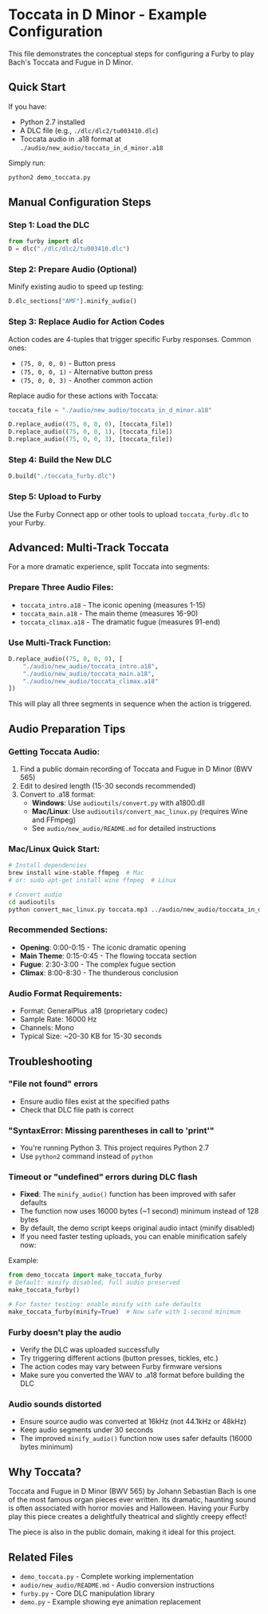 # Toccata in D Minor - Example Configuration

This file demonstrates the conceptual steps for configuring a Furby to play 
Bach's Toccata and Fugue in D Minor.

## Quick Start

If you have:
- Python 2.7 installed
- A DLC file (e.g., `./dlc/dlc2/tu003410.dlc`)  
- Toccata audio in .a18 format at `./audio/new_audio/toccata_in_d_minor.a18`

Simply run:
```bash
python2 demo_toccata.py
```

## Manual Configuration Steps

### Step 1: Load the DLC
```python
from furby import dlc
D = dlc("./dlc/dlc2/tu003410.dlc")
```

### Step 2: Prepare Audio (Optional)
Minify existing audio to speed up testing:
```python
D.dlc_sections["AMF"].minify_audio()
```

### Step 3: Replace Audio for Action Codes
Action codes are 4-tuples that trigger specific Furby responses. Common ones:
- `(75, 0, 0, 0)` - Button press
- `(75, 0, 0, 1)` - Alternative button press  
- `(75, 0, 0, 3)` - Another common action

Replace audio for these actions with Toccata:
```python
toccata_file = "./audio/new_audio/toccata_in_d_minor.a18"

D.replace_audio((75, 0, 0, 0), [toccata_file])
D.replace_audio((75, 0, 0, 1), [toccata_file])
D.replace_audio((75, 0, 0, 3), [toccata_file])
```

### Step 4: Build the New DLC
```python
D.build("./toccata_furby.dlc")
```

### Step 5: Upload to Furby
Use the Furby Connect app or other tools to upload `toccata_furby.dlc` to your Furby.

## Advanced: Multi-Track Toccata

For a more dramatic experience, split Toccata into segments:

### Prepare Three Audio Files:
- `toccata_intro.a18` - The iconic opening (measures 1-15)
- `toccata_main.a18` - The main theme (measures 16-90)  
- `toccata_climax.a18` - The dramatic fugue (measures 91-end)

### Use Multi-Track Function:
```python
D.replace_audio((75, 0, 0, 0), [
    "./audio/new_audio/toccata_intro.a18",
    "./audio/new_audio/toccata_main.a18",
    "./audio/new_audio/toccata_climax.a18"
])
```

This will play all three segments in sequence when the action is triggered.

## Audio Preparation Tips

### Getting Toccata Audio:
1. Find a public domain recording of Toccata and Fugue in D Minor (BWV 565)
2. Edit to desired length (15-30 seconds recommended)
3. Convert to .a18 format:
   - **Windows**: Use `audioutils/convert.py` with a1800.dll
   - **Mac/Linux**: Use `audioutils/convert_mac_linux.py` (requires Wine and FFmpeg)
   - See `audio/new_audio/README.md` for detailed instructions

### Mac/Linux Quick Start:
```bash
# Install dependencies
brew install wine-stable ffmpeg  # Mac
# or: sudo apt-get install wine ffmpeg  # Linux

# Convert audio
cd audioutils
python convert_mac_linux.py toccata.mp3 ../audio/new_audio/toccata_in_d_minor.a18 a1800.dll
```

### Recommended Sections:
- **Opening**: 0:00-0:15 - The iconic dramatic opening
- **Main Theme**: 0:15-0:45 - The flowing toccata section
- **Fugue**: 2:30-3:00 - The complex fugue section
- **Climax**: 8:00-8:30 - The thunderous conclusion

### Audio Format Requirements:
- Format: GeneralPlus .a18 (proprietary codec)
- Sample Rate: 16000 Hz
- Channels: Mono
- Typical Size: ~20-30 KB for 15-30 seconds

## Troubleshooting

### "File not found" errors
- Ensure audio files exist at the specified paths
- Check that DLC file path is correct

### "SyntaxError: Missing parentheses in call to 'print'"
- You're running Python 3. This project requires Python 2.7
- Use `python2` command instead of `python`

### Timeout or "undefined" errors during DLC flash
- **Fixed**: The `minify_audio()` function has been improved with safer defaults
- The function now uses 16000 bytes (~1 second) minimum instead of 128 bytes
- By default, the demo script keeps original audio intact (minify disabled)
- If you need faster testing uploads, you can enable minification safely now:

Example:
```python
from demo_toccata import make_toccata_furby
# Default: minify disabled, full audio preserved
make_toccata_furby()

# For faster testing: enable minify with safe defaults
make_toccata_furby(minify=True)  # Now safe with 1-second minimum
```

### Furby doesn't play the audio
- Verify the DLC was uploaded successfully
- Try triggering different actions (button presses, tickles, etc.)
- The action codes may vary between Furby firmware versions
- Make sure you converted the WAV to .a18 format before building the DLC

### Audio sounds distorted
- Ensure source audio was converted at 16kHz (not 44.1kHz or 48kHz)
- Keep audio segments under 30 seconds
- The improved `minify_audio()` function now uses safer defaults (16000 bytes minimum)

## Why Toccata?

Toccata and Fugue in D Minor (BWV 565) by Johann Sebastian Bach is one of 
the most famous organ pieces ever written. Its dramatic, haunting sound is 
often associated with horror movies and Halloween. Having your Furby play 
this piece creates a delightfully theatrical and slightly creepy effect!

The piece is also in the public domain, making it ideal for this project.

## Related Files

- `demo_toccata.py` - Complete working implementation
- `audio/new_audio/README.md` - Audio conversion instructions
- `furby.py` - Core DLC manipulation library
- `demo.py` - Example showing eye animation replacement
